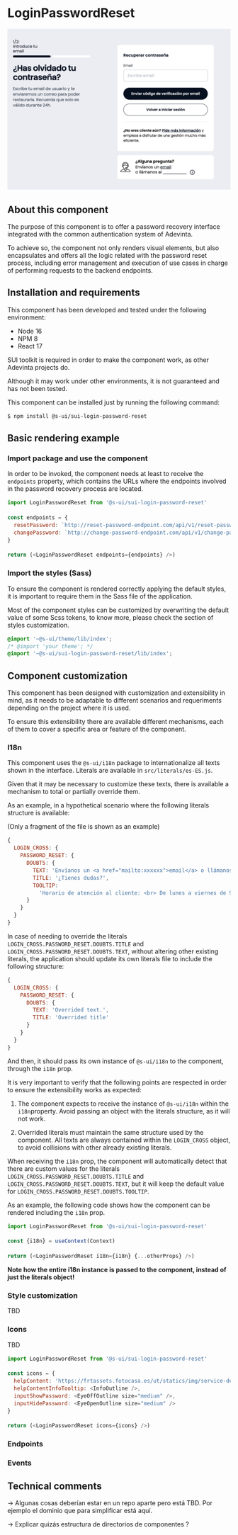 # LoginPasswordReset

![Image of the component main interface](./assets/preview.png)

## About this component

The purpose of this component is to offer a password recovery interface integrated with the common authentication system of Adevinta.

To achieve so, the component not only renders visual elements, but also encapsulates and offers all the logic related with the password reset process, including error management and execution of use cases in charge of performing requests to the backend endpoints.

## Installation and requirements

This component has been developed and tested under the following environment:

* Node 16
* NPM 8
* React 17

SUI toolkit is required in order to make the component work, as other Adevinta projects do.

Although it may work under other environments, it is not guaranteed and has not been tested.

This component can be installed just by running the following command:

```sh
$ npm install @s-ui/sui-login-password-reset
```

## Basic rendering example

### Import package and use the component

In order to be invoked, the component needs at least to receive the `endpoints` property, which contains the URLs where the endpoints involved in the password recovery process are located.

```js
import LoginPasswordReset from '@s-ui/sui-login-password-reset'

const endpoints = {
  resetPassword: `http://reset-password-endpoint.com/api/v1/reset-password`,
  changePassword: `http://change-password-endpoint.com/api/v1/change-password`
}

return (<LoginPasswordReset endpoints={endpoints} />)
```

### Import the styles (Sass)

To ensure the component is rendered correctly applying the default styles, it is important to require them in the Sass file of the application.

Most of the component styles can be customized by overwriting the default value of some Scss tokens, to know more, please check the section of styles customization.

```css
@import '~@s-ui/theme/lib/index';
/* @import 'your theme'; */
@import '~@s-ui/sui-login-password-reset/lib/index';
```

## Component customization

This component has been designed with customization and extensibility in mind, as it needs to be adaptable to different scenarios and requeriments depending on the project where it is used.

To ensure this extensibility there are available different mechanisms, each of them to cover a specific area or feature of the component.

### I18n

This component uses the `@s-ui/i18n` package to internationalize all texts shown in the interface. Literals are available in `src/literals/es-ES.js`.

Given that it may be necessary to customize these texts, there is available a mechanism to total or partially override them.

As an example, in a hypothetical scenario where the following literals structure is available:

(Only a fragment of the file is shown as an example)

```js
{
  LOGIN_CROSS: {
    PASSWORD_RESET: {
      DOUBTS: {
        TEXT: 'Envíanos un <a href="mailto:xxxxxx">email</a> o llámanos al <a href="tel:xxxxxx">xxxxx</a>.',
        TITLE: '¿Tienes dudas?',
        TOOLTIP:
          'Horario de atención al cliente: <br> De lunes a viernes de 9 a 20 h <br> Sábados de 9 a 14 h'
      }
    }
  }
}
```

In case of needing to override the literals `LOGIN_CROSS.PASSWORD_RESET.DOUBTS.TITLE` and `LOGIN_CROSS.PASSWORD_RESET.DOUBTS.TEXT`, without altering other existing literals, the application should update its own literals file to include the following structure:

```js
{
  LOGIN_CROSS: {
    PASSWORD_RESET: {
      DOUBTS: {
        TEXT: 'Overrided text.',
        TITLE: 'Overrided title'
      }
    }
  }
}
```

And then, it should pass its own instance of `@s-ui/i18n` to the component, through the `i18n` prop.

It is very important to verify that the following points are respected in order to ensure the extensibility works as expected:

1. The component expects to receive the instance of `@s-ui/i18n` within the `i18n`property. Avoid passing an object with the literals structure, as it will not work.

2. Overrided literals must maintain the same structure used by the component. All texts are always contained within the `LOGIN_CROSS` object, to avoid collisions with other already existing literals.

When receiving the `i18n` prop, the component will automatically detect that there are custom values for the literals `LOGIN_CROSS.PASSWORD_RESET.DOUBTS.TITLE` and `LOGIN_CROSS.PASSWORD_RESET.DOUBTS.TEXT`, but it will keep the default value for `LOGIN_CROSS.PASSWORD_RESET.DOUBTS.TOOLTIP`.

As an example, the following code shows how the component can be rendered including the `i18n` prop.

```js
import LoginPasswordReset from '@s-ui/sui-login-password-reset'

const {i18n} = useContext(Context)

return (<LoginPasswordReset i18n={i18n} {...otherProps} />)
```

**Note how the entire i18n instance is passed to the component, instead of just the literals object!**

### Style customization

TBD

### Icons

TBD

```js
import LoginPasswordReset from '@s-ui/sui-login-password-reset'

const icons = {
  helpContent: 'https://frtassets.fotocasa.es/ut/statics/img/service-desk.svg',
  helpContentInfoTooltip: <InfoOutline />,
  inputShowPassword: <EyeOffOutline size="medium" />,
  inputHidePassword: <EyeOpenOutline size="medium" />
}

return (<LoginPasswordReset icons={icons} />)
```

### Endpoints

### Events

## Technical comments

-> Algunas cosas deberían estar en un repo aparte pero está TBD. Por ejemplo el dominio que para simplificar está aquí.

-> Explicar quizás estructura de directorios de componentes ?